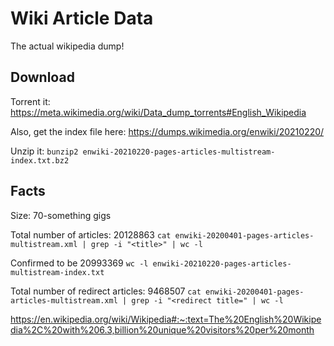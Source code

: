 # Wiki Article Data

The actual wikipedia dump!


## Download

Torrent it: https://meta.wikimedia.org/wiki/Data_dump_torrents#English_Wikipedia

Also, get the index file here: https://dumps.wikimedia.org/enwiki/20210220/

Unzip it: `bunzip2 enwiki-20210220-pages-articles-multistream-index.txt.bz2`


## Facts

Size: 70-something gigs

Total number of articles: 20128863
`cat enwiki-20200401-pages-articles-multistream.xml | grep -i "<title>" | wc -l`

Confirmed to be 20993369
`wc -l enwiki-20210220-pages-articles-multistream-index.txt`

Total number of redirect articles: 9468507
`cat enwiki-20200401-pages-articles-multistream.xml | grep -i "<redirect title=" | wc -l`


https://en.wikipedia.org/wiki/Wikipedia#:~:text=The%20English%20Wikipedia%2C%20with%206.3,billion%20unique%20visitors%20per%20month